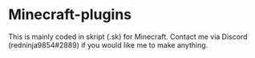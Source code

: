 # Minecraft-plugins
 
 This is mainly coded in skript (.sk) for Minecraft.
 Contact me via Discord (redninja9854#2889) if you would like me to make anything.
